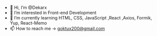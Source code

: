 - 👋 Hi, I’m @Dekarx
- 👀 I’m interested in Front-end Development
- 🌱 I’m currently learning HTML, CSS, JavaScript ,React ,Axios, Formik, Yup, React-Memo
- 📫 How to reach me -> goktux200@gmail.com

<!---
Dekarx/Dekarx is a ✨ special ✨ repository because its `README.md` (this file) appears on your GitHub profile.
You can click the Preview link to take a look at your changes.
--->
